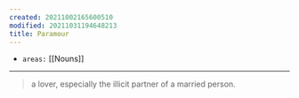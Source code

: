 ```yaml
---
created: 20211002165600510
modified: 20211031194648213
title: Paramour
---
```


- `areas:` [[Nouns]]

---

> a lover, especially the illicit partner of a married person.
